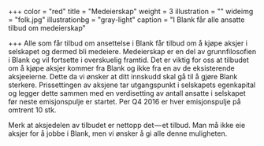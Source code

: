 +++
color = "red"
title = "Medeierskap"
weight = 3
illustration = ""
wideimg = "folk.jpg"
illustrationbg = "gray-light"
caption = "I Blank får alle ansatte tilbud om medeierskap"

+++
Alle som får tilbud om ansettelse i Blank får tilbud om å kjøpe aksjer i selskapet og dermed bli medeiere. Medeierskap er en del av grunnfilosofien i Blank og vil fortsette i overskuelig framtid. Det er viktig for oss at tilbudet om å kjøpe aksjer kommer fra Blank og ikke fra en av de eksisterende aksjeeierne. Dette da vi ønsker at ditt innskudd skal gå til å gjøre Blank sterkere.
Prissettingen av aksjene tar utgangspunkt i selskapets egenkapital og legger dette sammen med en verdisetting av antall ansatte i selskapet før neste emisjonspulje er startet. Per Q4 2016 er hver emisjonspulje på omtrent 10 stk.

Merk at aksjedelen av tilbudet er nettopp det — et tilbud. Man må ikke eie aksjer for å jobbe i Blank, men vi ønsker å gi alle denne muligheten.
